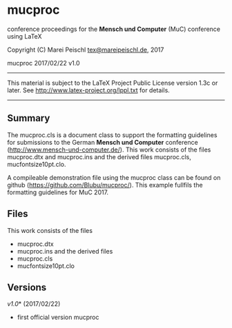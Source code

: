 # mucproc
conference proceedings for the **Mensch und Computer** (MuC) conference using LaTeX

 Copyright (C) Marei Peischl <tex@mareipeischl.de>, 2017

 mucproc 2017/02/22 v1.0

***************************************************************************

 This material is subject to the LaTeX Project Public License version 1.3c
 or later. See http://www.latex-project.org/lppl.txt for details.

***************************************************************************

Summary
-------
The mucproc.cls is a document class to support the formatting guidelines for submissions to the German **Mensch und Computer** conference (http://www.mensch-und-computer.de/).
This work consists of the files mucproc.dtx and mucproc.ins and the derived files mucproc.cls, mucfontsize10pt.clo.

A compileable demonstration file using the mucproc class can be found on github (https://github.com/Blubu/mucproc/).
This example fullfils the formatting guidelines for MuC 2017.

Files
-----
This work consists of the files 
 * mucproc.dtx 
 * mucproc.ins
and the derived files 
 * mucproc.cls
 * mucfontsize10pt.clo

Versions
--------

*v1.0** (2017/02/22)

+ first official version mucproc


